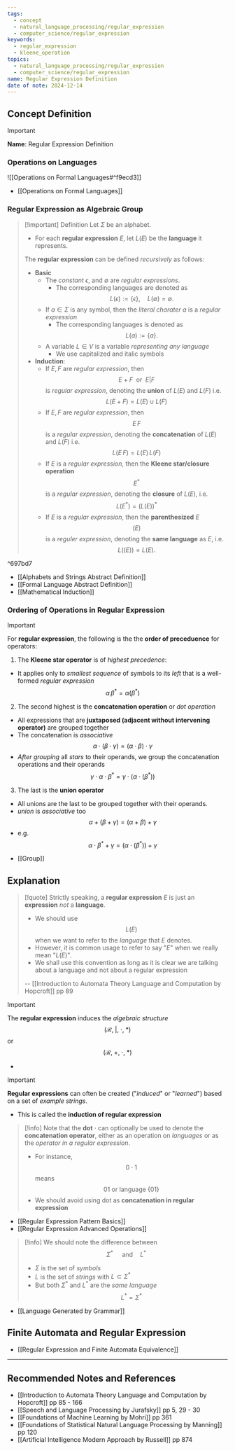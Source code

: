 ```yaml
---
tags:
  - concept
  - natural_language_processing/regular_expression
  - computer_science/regular_expression
keywords:
  - regular_expression
  - kleene_operation
topics:
  - natural_language_processing/regular_expression
  - computer_science/regular_expression
name: Regular Expression Definition
date of note: 2024-12-14
---
```


## Concept Definition

>[!important]
>**Name**: Regular Expression Definition

### Operations on Languages

![[Operations on Formal Languages#^f9ecd3]]

- [[Operations on Formal Languages]]

### Regular Expression as Algebraic Group

>[!important] Definition
>Let $\Sigma$ be an alphabet.
>- For each **regular expression** $E$, let $L(E)$ be the **language** it represents.
>
>The **regular expression** can be defined *recursively* as follows:
>- **Basic**
>	- The *constant* $\epsilon$, and $\emptyset$ are *regular expressions*.
>		- The corresponding languages are denoted as $$L(\epsilon) := \{ \epsilon \}, \quad L(\emptyset) = \emptyset.$$
>	- If $a\in \Sigma$ is any symbol, then the *literal charater* $a$ is a *regular expression*
>		- The corresponding languages is denoted as $$L(a) := \{ a \}.$$
>	- A variable $L \in V$ is a variable *representing any language*
>		- We use capitalized and italic symbols
>- **Induction**:
>	- If $E, F$ are *regular expression*, then $$E + F\; \text{ or }\; E|F$$ is *regular expression*, denoting the **union** of $L(E)$ and $L(F)$ i.e. $$L(E + F) = L(E) \cup L(F)$$
>	- If $E, F$ are *regular expression*, then $$E\,F$$ is a *regular expression*, denoting the **concatenation** of $L(E)$ and $L(F)$ i.e. $$L(E\,F) = L(E) \, L(F)$$
>	- If $E$ is a *regular expression*, then the **Kleene star/closure operation** $$E^{*}$$ is a *regular expression*, denoting the **closure** of $L(E)$, i.e. $$L(E^{*}) = \left(L(E)\right)^{*}$$
>	- If $E$ is a *regular expression*, then the **parenthesized** $E$ $$(E)$$ is a *reguler expression*, denoting the **same language** as $E$, i.e. $$L((E)) = L(E).$$

^697bd7

- [[Alphabets and Strings Abstract Definition]]
- [[Formal Language Abstract Definition]]
- [[Mathematical Induction]]

### Ordering of Operations in Regular Expression

>[!important] 
>For **regular expression**, the following is the the **order of preceduence** for operators:
>1. The **Kleene star operator** is of *highest precedence*:
>	- It applies only to *smallest sequence* of symbols to its *left* that is a well-formed *regular expression* $$\alpha\,\beta^{*} = \alpha \left(\beta^{*}\right)$$
>2. The second highest is the **concatenation operation** or *dot operation*
>	- All expressions that are **juxtaposed (adjacent without intervening operator)** are grouped together
>	- The concatenation is *associative* $$\alpha \cdot (\beta \cdot \gamma) = (\alpha \cdot \beta) \cdot \gamma$$
>	- *After grouping* all *stars* to their operands, we group the concatenation operations and their operands $$\gamma \cdot \alpha \cdot \beta^{*} = \gamma \cdot (\alpha \cdot (\beta^{*}))$$
>3. The last is the **union operator** 
>	- All unions are the last to be grouped together with their operands.
>	- *union* is *associative* too $$\alpha + (\beta + \gamma) = (\alpha + \beta) + \gamma$$
>	- e.g. $$\alpha\cdot \beta^{*} + \gamma = (\alpha \cdot (\beta^{*})) + \gamma$$
>	

- [[Group]]


## Explanation

>[!quote]
>Strictly speaking, a **regular expression** $E$ is just an **expression** *not* a **language**.
>-  We should use $$L(E)$$ when we want to refer to the *language* that $E$ denotes. 
>- However, it is common usage to refer to say "$E$" when we really mean "$L(E)$".
>- We shall use this convention as long as it is clear we are talking about a language and not about a regular expression
>  
>-- [[Introduction to Automata Theory Language and Computation by Hopcroft]] pp 89  

>[!important]
>The **regular expression** induces the *algebraic structure* $$(\mathcal{R}, \;|, \;\cdot, \;*)$$ or $$(\mathcal{R}, \;+, \;\cdot, \;*)$$ 

- 

>[!important]
>**Regular expressions** can often be created ("*induced*" or "*learned*") based on a set of *example strings*.
>- This is called the **induction of regular expression**


>[!info]
>Note that the **dot** $\cdot$ can optionally be used to denote the **concatenation operator**, either as an operation on *languages* or as the *operator in a regular expression*.
>- For instance, $$0 \cdot 1$$ means $$ 01 \text{ or language }\{ 01 \}$$
>- We should avoid using dot as **concatenation in regular expression**


- [[Regular Expression Pattern Basics]]
- [[Regular Expression Advanced Operations]]

>[!info]
>We should note the difference between $$\Sigma^{*} \quad \text{ and} \quad L^{*}$$
>- $\Sigma$ is the set of *symbols*
>- $L$ is the set of *strings* with $L \subset \Sigma^{*}$
>- But both $\Sigma^{*}$ and $L^{*}$ are the *same language*   $$L^{*} = \Sigma^{*}$$

- [[Language Generated by Grammar]]

## Finite Automata and Regular Expression

- [[Regular Expression and Finite Automata Equivalence]]


-----------
##  Recommended Notes and References



- [[Introduction to Automata Theory Language and Computation by Hopcroft]] pp 85 - 166
- [[Speech and Language Processing by Jurafsky]] pp 5, 29 - 30
- [[Foundations of Machine Learning by Mohri]] pp 361
- [[Foundations of Statistical Natural Language Processing by Manning]] pp 120
- [[Artificial Intelligence Modern Approach by Russell]] pp 874